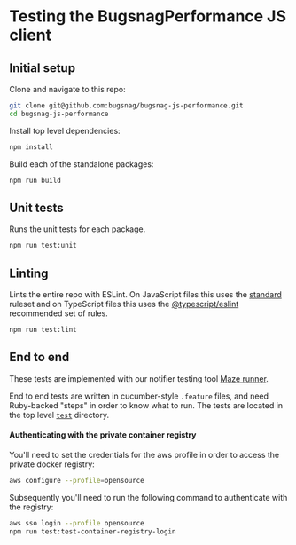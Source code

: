 # Testing the BugsnagPerformance JS client

## Initial setup

Clone and navigate to this repo:

```sh
git clone git@github.com:bugsnag/bugsnag-js-performance.git
cd bugsnag-js-performance
```

Install top level dependencies:

```sh
npm install
```

Build each of the standalone packages:

```sh
npm run build
```

## Unit tests

Runs the unit tests for each package.

```sh
npm run test:unit
```

## Linting

Lints the entire repo with ESLint. On JavaScript files this uses the [standard](https://github.com/standard/eslint-config-standard) ruleset and on TypeScript files this uses the [@typescript/eslint](https://github.com/typescript-eslint/typescript-eslint/tree/master/packages/eslint-plugin) recommended set of rules.

```sh
npm run test:lint
```

## End to end

These tests are implemented with our notifier testing tool [Maze runner](https://github.com/bugsnag/maze-runner).

End to end tests are written in cucumber-style `.feature` files, and need Ruby-backed "steps" in order to know what to run. The tests are located in the top level [`test`](/test/) directory.

#### Authenticating with the private container registry

You'll need to set the credentials for the aws profile in order to access the private docker registry:

```sh
aws configure --profile=opensource
```

Subsequently you'll need to run the following command to authenticate with the registry:

```sh
aws sso login --profile opensource
npm run test:test-container-registry-login
```
